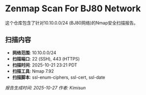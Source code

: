 # Zenmap Scan For BJ80 Network

这个仓库包含了针对10.10.0.0/24 (BJ80网络)的Nmap安全扫描报告。

## 扫描内容

- **网络范围**: 10.10.0.0/24
- **扫描端口**: 22 (SSH), 443 (HTTPS)
- **扫描时间**: 2025-10-21 23:21 PDT
- **扫描工具**: Nmap 7.92
- **扫描脚本**: ssl-enum-ciphers, ssl-cert, ssl-date

*报告生成时间: 2025-10-27*
*作者: Kimisun*
